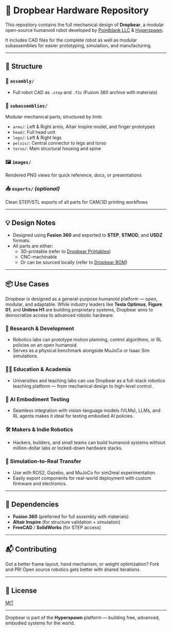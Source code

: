 # 🦿 Dropbear Hardware Repository

This repository contains the full mechanical design of **Dropbear**, a modular open-source humanoid robot developed by [Pointblank LLC](https://www.pointblankllc.com) & [Hyperspawn](https://github.com/Hyperspawn).

It includes CAD files for the complete robot as well as modular subassemblies for easier prototyping, simulation, and manufacturing.

---

## 🧱 Structure

### 🔧 `assembly/`
- Full robot CAD as `.step` and `.f3z` (Fusion 360 archive with materials)

### 🦾 `subassemblies/`
Modular mechanical parts, structured by limb:
- `arms/`: Left & Right arms, Altair Inspire model, and finger prototypes
- `head/`: Full head unit
- `legs/`: Left & Right legs
- `pelvis/`: Central connector to legs and torso
- `torso/`: Main structural housing and spine

### 🖼 `images/`
Rendered PNG views for quick reference, docs, or presentations

### 📤 `exports/` *(optional)*
Clean STEP/STL exports of all parts for CAM/3D printing workflows

---

## 💡 Design Notes

- Designed using **Fusion 360** and exported to **STEP**, **STMOD**, and **USDZ** formats.
- All parts are either:
  - 3D-printable (refer to [Dropbear Printables](https://github.com/Hyperspawn/dropbear_printables))
  - CNC-machinable
  - Or can be sourced locally (refer to [Dropbear BOM](https://github.com/Hyperspawn/dropbear_bom))

---

## 📦 Use Cases

Dropbear is designed as a general-purpose humanoid platform — open, modular, and adaptable. While industry leaders like **Tesla Optimus**, **Figure 01**, and **Unitree H1** are building proprietary systems, Dropbear aims to democratize access to advanced robotic hardware.

### 🧠 Research & Development
- Robotics labs can prototype motion planning, control algorithms, or RL policies on an open humanoid.
- Serves as a physical benchmark alongside MuJoCo or Isaac Sim simulations.

### 👨‍🏫 Education & Academia
- Universities and teaching labs can use Dropbear as a full-stack robotics teaching platform — from mechanical design to high-level control.

### 🧪 AI Embodiment Testing
- Seamless integration with vision-language models (VLMs), LLMs, and RL agents makes it ideal for testing embodied AI policies.

### 🛠️ Makers & Indie Robotics
- Hackers, builders, and small teams can build humanoid systems without million-dollar labs or locked-down hardware stacks.

### 🤖 Simulation-to-Real Transfer
- Use with ROS2, Gazebo, and MuJoCo for sim2real experimentation.
- Easily export components for real-world deployment with custom firmware and electronics.


---

## 🧰 Dependencies

- **Fusion 360** (preferred for full assembly with materials)
- **Altair Inspire** (for structure validation + simulation)
- **FreeCAD** / **SolidWorks** (for STEP access)

---

## 📬 Contributing

Got a better frame layout, hand mechanism, or weight optimization? Fork and PR! Open source robotics gets better with shared iterations.

---

## 📄 License

[MIT](LICENSE)

---

Dropbear is part of the **Hyperspawn** platform — building free, advanced, embodied systems for the world.
